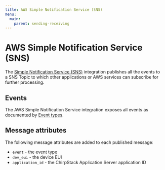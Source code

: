 ```yaml
---
title: AWS Simple Notification Service (SNS)
menu:
  main:
    parent: sending-receiving
---
```


# AWS Simple Notification Service (SNS)

The [Simple Notification Service (SNS)](https://aws.amazon.com/sns/) integration
publishes all the events to a SNS Topic to which other applications or AWS
services can subscribe for further processing.

## Events

The AWS Simple Notification Service integration exposes all events as
documented by [Event types](../#event-types).

## Message attributes

The following message attributes are added to each published message:

* `event` - the event type
* `dev_eui` - the device EUI
* `application_id` - the ChirpStack Application Server application ID

